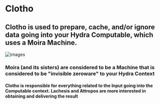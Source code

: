 # Clotho
## Clotho is used to prepare, cache, and/or ignore data going into your Hydra Computable, which uses a Moira Machine.
![images](https://user-images.githubusercontent.com/107733608/174721787-4ca29740-197e-4491-bd3b-d640cb2bd5ad.jpg "It is said that Clotho brought Pelops back to life, with the exception of a shoulder which was eaten by Demeter, which was replaced by a chunk of ivory")
### Moira (and its sisters) are considered to be a Machine that is considered to be "invisible zeroware" to your Hydra Context
#### Clotho is responsible for everything related to the Input going into the Computable context. Lachesis and Attropos are more interested in obtaining and delivering the result
